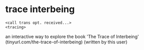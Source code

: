 trace interbeing
===

```
<call trans opt. received...>
<tracing>
```

an interactive way to explore the book 'The Trace of Interbeing' (tinyurl.com/the-trace-of-interbeing) (written by this user)
